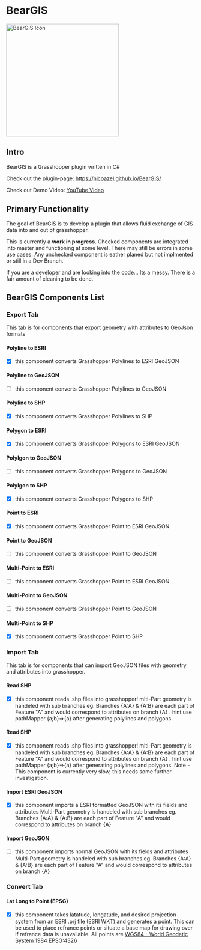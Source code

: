 # BearGIS
<img src="https://github.com/nicoazel/BearGIS/raw/master/docs/img/BearGISIcon.png" alt="BearGIS Icon" height="300"/>

## Intro
BearGIS is a Grasshopper plugin written in C#

Check out the plugin-page: https://nicoazel.github.io/BearGIS/

Check out Demo Video: [YouTube Video](https://youtu.be/wtc19CEzHuw)

## Primary Functionality
The goal of BearGIS is to develop a plugin that allows fluid exchange of GIS data into and out of grasshopper.

This is currently a __work in progress__. Checked components are integrated into master and functioning at some level. There may still be errors in some use cases. Any unchecked component is eather planed but not implmented or still in a Dev Branch.

If you are a developer and are looking into the code... Its a messy. There is a fair amount of cleaning to be done.

## BearGIS Components List

### Export Tab
This tab is for components that export geometry with attributes to GeoJson formats

#### Polyline to ESRI
- [x] this component converts Grasshopper Polylines to ESRI GeoJSON
#### Polyline to GeoJSON
- [ ] this component converts Grasshopper Polylines to GeoJSON
#### Polyline to SHP
- [X] this component converts Grasshopper Polylines to SHP
#### Polygon to ESRI
- [x] this component converts Grasshopper Polygons to ESRI GeoJSON
#### Polylgon to GeoJSON
- [ ] this component converts Grasshopper Polygons to GeoJSON
#### Polylgon to SHP
- [X] this component converts Grasshopper Polygons to SHP
#### Point to ESRI
- [X] this component converts Grasshopper Point to ESRI GeoJSON
#### Point to GeoJSON
- [ ] this component converts Grasshopper Point to GeoJSON
#### Multi-Point to ESRI
- [ ] this component converts Grasshopper Point to ESRI GeoJSON
#### Multi-Point to GeoJSON
- [ ] this component converts Grasshopper Point to GeoJSON
#### Multi-Point to SHP
- [X] this component converts Grasshopper Point to SHP

### Import Tab
This tab is for components that can import GeoJSON files with geometry and attributes into grasshopper.

#### Read SHP
- [x] this component reads .shp files into grasshopper! mlti-Part geometry is handeled with sub branches eg. Branches {A:A} & {A:B} are each part of Feature "A" and would correspond to attributes on branch {A} . hint use pathMapper {a;b}=>{a} after generating polylines and polygons.


#### Read SHP
- [x] this component reads .shp files into grasshopper! mlti-Part geometry is handeled with sub branches eg. Branches {A:A} & {A:B} are each part of Feature "A" and would correspond to attributes on branch {A} . hint use pathMapper {a;b}=>{a} after generating polylines and polygons. Note - This component is currently very slow, this needs some further investigation.

#### Import ESRI GeoJSON
- [x] this component imports a ESRI formatted GeoJSON with its fields and attributes
Multi-Part geometry is handeled with sub branches eg. Branches {A:A} & {A:B} are each part of Feature "A" and would correspond to attributes on branch {A}
#### Import GeoJSON
- [ ] this component imports normal GeoJSON with its fields and attributes
Multi-Part geometry is handeled with sub branches eg. Branches {A:A} & {A:B} are each part of Feature "A" and would correspond to attributes on branch {A}

### Convert Tab

#### Lat Long to Point (EPSG)
- [x] this component takes latatude, longatude, and desired projection system from an ESRI .prj file (ESRI WKT) and generates a point. This can be used to place refrance points or situate a base map for drawing over if refrance data is unavailable. All points are [WGS84 - World Geodetic System 1984 EPSG:4326](http://epsg.io/4326)
